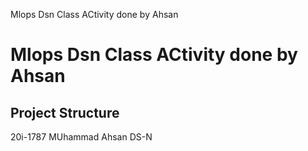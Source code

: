 Mlops Dsn Class ACtivity done by Ahsan 
 
# Mlops Dsn Class ACtivity done by Ahsan 
 
## Project Structure 
 
20i-1787 MUhammad Ahsan 
DS-N

